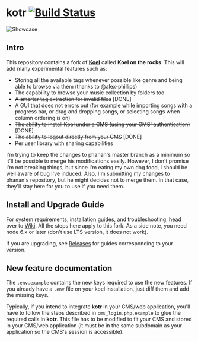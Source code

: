 # kotr [![Build Status](https://travis-ci.org/phanan/koel.svg?branch=master)](https://travis-ci.org/phanan/koel) 
![Showcase](http://koel.phanan.net/dist/img/showcase.png?2)

## Intro

This repository contains a fork of [**Koel**](http://koel.phanan.net) called **Koel on the rocks**.
This will add many experimental features such as:
- Storing all the available tags whenever possible like genre and being able to browse via them (thanks to @alex-phillips)
- The capability to browse your music collection by folders too
- ~~A smarter tag extraction for invalid files~~ [DONE]
- A GUI that does not errors out  (for example while importing songs with a progress bar, or drag and dropping songs, or selecting songs when column ordering is on)
- ~~The ability to install Koel under a CMS (using your CMS' authentication)~~ [DONE].
- ~~The ability to logout directly from your CMS~~ [DONE]
- Per user library with sharing capabilities

I'm trying to keep the changes to phanan's master branch as a minimum so it'll be possible to merge his modifications easily. However, I don't promise I'm not breaking things, but since I'm eating my own dog food, I should be well aware of bug I've induced.
Also, I'm submitting my changes to phanan's repository, but he might decides not to merge them. In that case, they'll stay here for you to use if you need them.

## Install and Upgrade Guide

For system requirements, installation guides, and troubleshooting, head over to [Wiki](https://github.com/phanan/koel/wiki).
All the steps here apply to this fork.
As a side note, you need node 6.x or later (don't use LTS version, it does not work).

If you are upgrading, see [Releases](https://github.com/phanan/koel/releases) for guides corresponding to your version.

## New feature documentation

The `.env.example` contains the new keys required to use the new features. If you already have a `.env` file on your koel installation, just diff them and add the missing keys.

Typically, if you intend to integrate **kotr** in your CMS/web application, you'll have to follow the steps described in `cms_login.php.example` to glue the required calls in **kotr**. This file has to be modified to fit your CMS and stored in your CMS/web application (it must be in the same subdomain as your application so the CMS's session is accessible).



